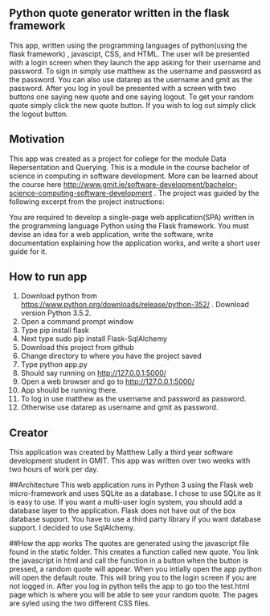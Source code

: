 ## Python quote generator written in the flask framework
This app, written using the programming languages of python(using the flask framework) , javascipt, CSS, and HTML. The user will be presented with a login screen when they launch the app asking for their username and password. To sign in simply use matthew as the username and password as the password. You can also use datarep as the username and gmit as the password. After you log in youll be presented with a screen with two buttons one saying new quote and one saying logout. To get your random quote simply click the new quote button. If you wish to log out simply click the logout button.

## Motivation
This app was created as a project for college for the module Data Repersentation and Querying. This is a module in the course bachelor of science in computing in software development. More can be learned about the course here http://www.gmit.ie/software-development/bachelor-science-computing-software-development . The project was guided by the following excerpt from the project instructions:

You are required to develop a single-page web application(SPA) written in the programming language Python using the Flask framework. You must devise an idea for a web application, write the software, write documentation explaining how the application works, and write a short user guide for it.

## How to run app
1. Download python from https://www.python.org/downloads/release/python-352/ . Download version Python 3.5.2.
2. Open a command prompt window
3. Type pip install flask
4. Next type  sudo pip install Flask-SqlAlchemy 
5. Download this project from github
6. Change directory to where you have the project saved
7. Type python app.py
8. Should say running on http://127.0.0.1:5000/
9. Open a web browser and go to http://127.0.0.1:5000/
10. App should be running there.
11. To log in use matthew as the username and password as password.
12. Otherwise use datarep as username and gmit as password.

## Creator
This application was created by Matthew Lally a third year software development student in GMIT.  This app was written over two weeks with two hours of work per day.

##Architecture
This web application runs in Python 3 using the Flask web micro-framework and uses SQLite as a database. I  chose to use  SQLite as it is easy to use. If you want a multi-user login system, you should add a database layer to the application. Flask does not have out of the box database support. You have to use a third party library if you want database support. I decided to use SqlAlchemy.

##How the app works
The quotes are generated using the javascript file found in the static folder. This creates a function called new quote. You link the javascript in html and call the function in a button when the button is pressed, a random quote will appear. When you intially open the app python will open the default route. This will bring you to the login screen if you are not logged in. After you log in python tells the app to go too the test.html page which is where you will be able to see your random quote. The pages are syled using the two different CSS files.
